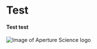 # Test
#### Test test
![Image of Aperture Science logo]([https://octodex.github.com/images/yaktocat.png](https://seeklogo.com/images/A/Aaperture_Science__Portal_-logo-84EA44F1CB-seeklogo.com.png)https://seeklogo.com/images/A/Aaperture_Science__Portal_-logo-84EA44F1CB-seeklogo.com.png)
